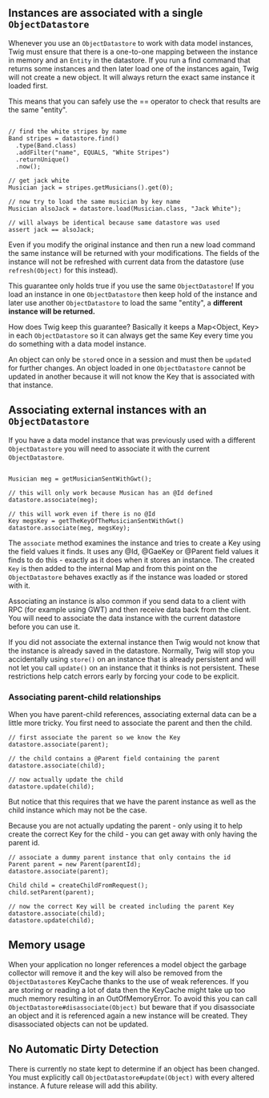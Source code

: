## Instances are associated with a single `ObjectDatastore` ##

Whenever you use an `ObjectDatastore` to work with data model instances, Twig must ensure that there is a one-to-one mapping between the instance in memory and an `Entity` in the datastore.  If you run a find command that returns some instances and then later load one of the instances again, Twig will not create a new object.  It will always return the exact same instance it loaded first.

This means that you can safely use the == operator to check that results are the same "entity".

```

// find the white stripes by name
Band stripes = datastore.find()
  .type(Band.class)
  .addFilter("name", EQUALS, "White Stripes")
  .returnUnique()
  .now();

// get jack white
Musician jack = stripes.getMusicians().get(0);

// now try to load the same musician by key name
Musician alsoJack = datastore.load(Musician.class, "Jack White");

// will always be identical because same datastore was used
assert jack == alsoJack;

```

Even if you modify the original instance and then run a new load command the same instance will be returned with your modifications. The fields of the instance will not be refreshed with current data from the datastore (use `refresh(Object)` for this instead).

This guarantee only holds true if you use the same `ObjectDatastore`!  If you load an instance in one `ObjectDatastore` then keep hold of the instance and later use another `ObjectDatastore` to load the same "entity", a **different instance will be returned.**

How does Twig keep this guarantee?  Basically it keeps a Map<Object, Key> in each `ObjectDatastore` so it can always get the same Key every time you do something with a data model instance.

An object can only be `store`d once in a session and must then be `update`d for further changes.  An object loaded in one `ObjectDatastore` cannot be updated in another because it will not know the Key that is associated with that instance.

## Associating external instances with an `ObjectDatastore` ##

If you have a data model instance that was previously used with a different `ObjectDatastore` you will need to associate it with the current `ObjectDatastore`.

```

Musician meg = getMusicianSentWithGwt();

// this will only work because Musican has an @Id defined
datastore.associate(meg);

// this will work even if there is no @Id
Key megsKey = getTheKeyOfTheMusicianSentWithGwt()
datastore.associate(meg, megsKey);
```

The `associate` method examines the instance and tries to create a Key using the field values it finds.  It uses any @Id, @GaeKey or @Parent field values it finds to do this - exactly as it does when it stores an instance.  The created `Key` is then added to the internal Map<Object Key> and from this point on the `ObjectDatastore` behaves exactly as if the instance was loaded or stored with it.

Associating an instance is also common if you send data to a client with RPC (for example using GWT) and then receive data back from the client.  You will need to associate the data instance with the current datastore before you can use it.

If you did not associate the external instance then Twig would not know that the instance is already saved in the datastore.  Normally, Twig will stop you accidentally using `store()` on an instance that is already persistent and will not let you call `update()` on an instance that it thinks is not persistent.  These restrictions help catch errors early by forcing your code to be explicit.

### Associating parent-child relationships ###

When you have parent-child references, associating external data can be a little more tricky.  You first need to associate the parent and then the child.

```
// first associate the parent so we know the Key
datastore.associate(parent);

// the child contains a @Parent field containing the parent
datastore.associate(child);

// now actually update the child
datastore.update(child);
```

But notice that this requires that we have the parent instance as well as the child instance which may not be the case.

Because you are not actually updating the parent - only using it to help create the correct Key for the child - you can get away with only having the parent id.

```
// associate a dummy parent instance that only contains the id
Parent parent = new Parent(parentId);
datastore.associate(parent);

Child child = createChildFromRequest();
child.setParent(parent);

// now the correct Key will be created including the parent Key
datastore.associate(child);
datastore.update(child);

```


## Memory usage ##

When your application no longer references a model object the garbage collector will remove it and the key will also be removed from the `ObjectDatastore`s KeyCache thanks to the use of weak references.  If you are storing or reading a lot of data then the KeyCache might take up too much memory resulting in an OutOfMemoryError.  To avoid this you can call `ObjectDatastore#disassociate(Object)` but beware that if you disassociate an object and it is referenced again a new instance will be created.  They disassociated objects can not be updated.

## No Automatic Dirty Detection ##

There is currently no state kept to determine if an object has been changed.  You must explicitly call `ObjectDatastore#update(Object)` with every altered instance.  A future release will add this ability.